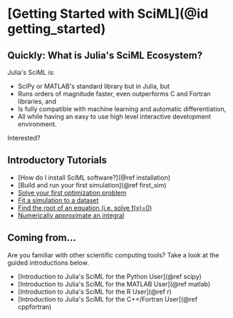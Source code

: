 # [Getting Started with SciML](@id getting_started)

## Quickly: What is Julia's SciML Ecosystem?

Julia's SciML is:

* SciPy or MATLAB's standard library but in Julia, but
* Runs orders of magnitude faster, even outperforms C and Fortran libraries, and
* Is fully compatible with machine learning and automatic differentiation,
* All while having an easy to use high level interactive development environment.

Interested?

## Introductory Tutorials

* [How do I install SciML software?](@ref installation)
* [Build and run your first simulation](@ref first_sim)
* [Solve your first optimization problem]()
* [Fit a simulation to a dataset]()
* [Find the root of an equation (i.e. solve f(x)=0)]()
* [Numerically approximate an integral]()

## Coming from...

Are you familiar with other scientific computing tools? Take a look at the guided
introductions below.

* [Introduction to Julia's SciML for the Python User](@ref scipy)
* [Introduction to Julia's SciML for the MATLAB User](@ref matlab)
* [Introduction to Julia's SciML for the R User](@ref r)
* [Introduction to Julia's SciML for the C++/Fortran User](@ref cppfortran)
